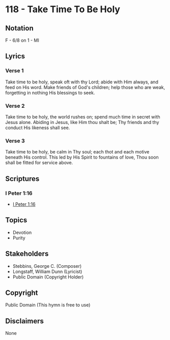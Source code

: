 # 118 - Take Time To Be Holy

## Notation

F - 6/8 on 1 - MI

## Lyrics

### Verse 1

Take time to be holy, speak oft with thy Lord; abide with Him always, and feed on His word. Make friends of God's children; help those who are weak, forgetting in nothing His blessings to seek.

### Verse 2

Take time to be holy, the world rushes on; spend much time in secret with Jesus alone. Abiding in Jesus, like Him thou shalt be; Thy friends and thy conduct His likeness shall see.

### Verse 3

Take time to be holy, be calm in Thy soul; each thot and each motive beneath His control. This led by His Spirit to fountains of love, Thou soon shall be fitted for service above.


## Scriptures

### I Peter 1:16

- [I Peter 1:16](https://www.biblegateway.com/passage/?search=I%20Peter%201%3A16)


## Topics

- Devotion
- Purity

## Stakeholders

- Stebbins, George C. (Composer)
- Longstaff, William Dunn (Lyricist)
- Public Domain (Copyright Holder)

## Copyright

Public Domain
(This hymn is free to use)

## Disclaimers

None

